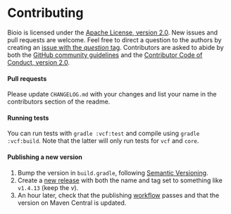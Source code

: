 # Contributing

Bioio is licensed under the
[Apache License, version 2.0](https://www.apache.org/licenses/LICENSE-2.0).
New issues and pull requests are welcome.
Feel free to direct a question to the authors by creating an [issue with the _question_ tag](https://github.com/dmyersturnbull/bioio/issues/new?assignees=&labels=kind%3A+question&template=question.md).
Contributors are asked to abide by both the [GitHub community guidelines](https://docs.github.com/en/github/site-policy/github-community-guidelines)
and the [Contributor Code of Conduct, version 2.0](https://www.contributor-covenant.org/version/2/0/code_of_conduct/).

#### Pull requests

Please update `CHANGELOG.md` with your changes and list your name in the contributors section of the readme.

#### Running tests

You can run tests with `gradle :vcf:test` and compile using `gradle :vcf:build`.
Note that the latter will only run tests for `vcf` and `core`.

#### Publishing a new version

1. Bump the version in `build.gradle`, following
   [Semantic Versioning](https://semver.org/spec/v2.0.0.html).
2. Create a [new release](https://github.com/dmyersturnbull/bioio/releases/new)
   with both the name and tag set to something like `v1.4.13` (keep the _v_).
3. An hour later, check that the publishing
   [workflow](https://github.com/dmyersturnbull/bioio/actions) passes
   and that the version on Maven Central is updated.
